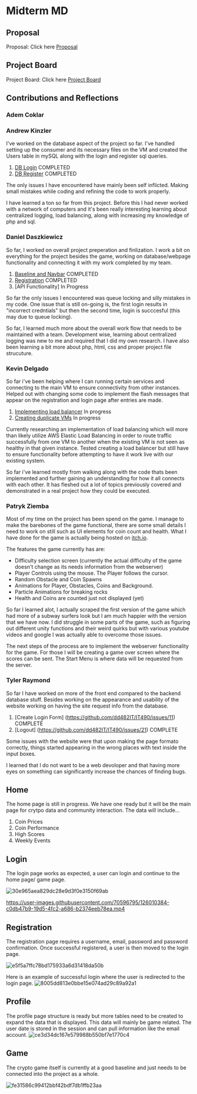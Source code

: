 
# Midterm MD

## Proposal
Proposal: Click here [Proposal](https://github.com/dd482IT/IT490/blob/main/proposal.md)
## Project Board
Project Board: Click here [Project Board](https://github.com/dd482IT/IT490/projects/1)

## Contributions and Reflections

### Adem Coklar 

### Andrew Kinzler 

I've worked on the database aspect of the project so far. I've handled setting up the consumer and its necessary files on the VM and created the Users table in mySQL along with the login and register sql queries.

1. [DB Login](https://github.com/dd482IT/IT490/issues/27) COMPLETED
2. [DB Register](https://github.com/dd482IT/IT490/issues/26) COMPLETED

The only issues I have encountered have mainly been self inflicted. Making small mistakes while coding and refining the code to work properly.

I have learned a ton so far from this project. Before this I had never worked with a network of computers and it's been really interesting learning about centralized logging, load balancing, along with increasing my knowledge of php and sql. 

### Daniel Daszkiewicz 

So far, I worked on overall project preperation and finlization. I work a bit on everything for the project besides the game, working on database/webpage functionality and connecting it with my work completed by my team.

1. [Baseline and Navbar](https://github.com/dd482IT/IT490/pull/5) COMPLETED
2. [Registration](https://github.com/dd482IT/IT490/pull/30/commits/d5698e642c0b67e2733c937866b22a7358148bf2) COMPLETED 
3. [API Functionality] In Progress

So far the only issues I encountered was queue locking and silly mistakes in my code. One issue that is still on-going is, the first login results in "incorrect credntials" but then the second time, login is succcesful (this may due to queue locking). 

So far, I learned much more about the overall work flow that needs to be maintained with a team. Development wise, learning about centralized logging was new to me and required that I did my own research. I have also been learning a bit more about php, html, css and proper project file strucuture. 



### Kevin Delgado 
So far i've been helping where I can running certain services and connecting to the main VM to ensure connectivity from other instances. Helped out with changing some code to implement the flash messages that appear on the registration and login page after entries are made. 

1. [Implementing load balancer](https://github.com/dd482IT/IT490/issues/41) In progress
2. [Creating duplicate VMs](https://github.com/dd482IT/IT490/issues/40) In progress

Currently researching an implementation of load balancing which will more than likely utilize AWS Elastic Load Balancing in order to route traffic successfully from one VM to another when the existing VM is not seen as healthy in that given instance. Tested creating a load balancer but still have to ensure functionality before attempting to have it work live with our existing system.

So far i've learned mostly from walking along with the code thats been implemented and further gaining an understanding for how it all connects with each other. It has fleshed out a lot of topics previously covered and demonstrated in a real project how they could be executed.

### Patryk Ziemba 
Most of my time on the project has been spend on the game. I manage to make the barebones of the game functional, there are some small details I need to work on still such as UI elements for coin count and health. What I have done for the game is actually being hosted on [itch.io](https://misl3d.itch.io/endlesscrypto-40). 

The features the game currently has are:
* Difficulty selection screen (currently the actual difficulty of the game doesn't change as its needs information from the webserver)
* Player Controls using the mouse. The Player follows the cursor.
* Random Obstacle and Coin Spawns
* Animations for Player, Obstacles, Coins and Background.
* Particle Animations for breaking rocks
* Health and Coins are counted just not displayed (yet) 

So far I learned alot, I actually scraped the first version of the game which had more of a subway surfers look but I am much happier with the version that we have now.
I did struggle in some parts of the game, such as figuring out different unity functions and their weird quirks but with various youtube videos and google I was actually able to overcome those issues. 

The next steps of the process are to implement the webserver functionality for the game. For those I will be creating a game over screen where the scores can be sent. The Start Menu is where data will be requested from the server.  



### Tyler Raymond 
So far I have worked on more of the front end compared to the backend database stuff. Besides working on the appearance and usability of the website working on having the site request info from the database. 
1. [Create Login Form] (https://github.com/dd482IT/IT490/issues/11) COMPLETE
2. [Logout] (https://github.com/dd482IT/IT490/issues/21) COMPLETE

Some issues with the website were that upon making the page formato correctly, things started appearing in the wrong places with text inside the input boxes.

I learned that I do not want to be a web devoloper and that having more eyes on something can significantly increase the chances of finding bugs.

## Home 
The home page is still in progress. We have one ready but it will be the main page for crytpo data and community interaction. The data will include...
1. Coin Prices 
2. Coin Performance 
3. High Scores 
4. Weekly Events

## Login 

The login page works as expected, a user can login and continue to the home page/ game page.

![30e965aea829dc28e9d3f0e3150f69ab](https://user-images.githubusercontent.com/70596795/126010065-d20ec88e-7da0-4fb9-8f97-a811fd19e8a9.png)


https://user-images.githubusercontent.com/70596795/126010384-c0db47b9-19d5-4fc2-a686-b2374eeb78ea.mp4



## Registration 

The registration page requires a username, email, password and password confirmation. Once successful registered, a user is then moved to the login page. 

![e5f5a7ffc78bd175933a6d31418da50b](https://user-images.githubusercontent.com/70596795/126023265-7ee7f68d-69d4-4c53-a0cd-cdad645b6f1f.png)

Here is an example of successful login where the user is redirected to the login page.
![8005dd813e0bbe15e074ad29c89a92a1](https://user-images.githubusercontent.com/70596795/126023352-0a4e4ee5-a2c0-49bc-9e70-6c1eb95105b3.png)

## Profile

The profile page structure is ready but more tables need to be created to expand the data that is displayed. This data will mainly be game related.
The user date is stored in the session and can pull information like the email account. 
![ce3d34dc167e579988b550bf7e1770c4](https://user-images.githubusercontent.com/70596795/126023380-ed390a56-6896-4bd7-94c8-012d08dea2e5.png)

## Game 

The crypto game itself is currently at a good baseline and just needs to be connected into the project as a whole. 

![fe31586c99412bbf42bdf7db1ffb23aa](https://user-images.githubusercontent.com/70596795/126023395-2346529e-b273-4400-874b-47cb9eeff85f.png)
